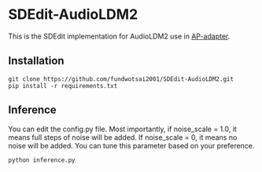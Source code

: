 # SDEdit-AudioLDM2
This is the SDEdit implementation for AudioLDM2 use in [AP-adapter](https://github.com/fundwotsai2001/AP-adapter/tree/master). 
## Installation
```
git clone https://github.com/fundwotsai2001/SDEdit-AudioLDM2.git
pip install -r requirements.txt
```
## Inference
You can edit the config.py file. Most importantly, if noise_scale = 1.0, it means full steps of noise will be added. If noise_scale = 0, it means no noise will be added. You can tune this parameter based on your preference.
```
python inference.py
```
